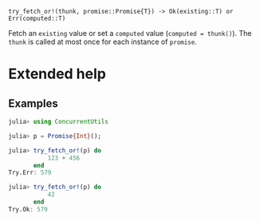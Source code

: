     try_fetch_or!(thunk, promise::Promise{T}) -> Ok(existing::T) or Err(computed::T)

Fetch an `existing` value or set a `computed` value (`computed = thunk()`).  The `thunk` is
called at most once for each instance of `promise`.

# Extended help

## Examples
```julia
julia> using ConcurrentUtils

julia> p = Promise{Int}();

julia> try_fetch_or!(p) do
           123 + 456
       end
Try.Err: 579

julia> try_fetch_or!(p) do
           42
       end
Try.Ok: 579
```
